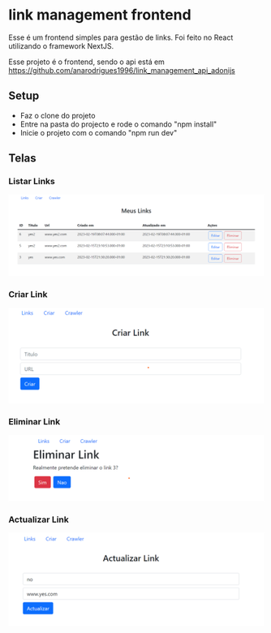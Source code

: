 # link management frontend
Esse é um frontend simples para gestão de links.
Foi feito no React utilizando o framework NextJS.

Esse projeto é o frontend, sendo o api
está em https://github.com/anarodrigues1996/link_management_api_adonijs

## Setup
- Faz o clone do projeto
- Entre na pasta do projecto e rode o comando "npm install"
- Inicie o projeto com o comando "npm run dev"


## Telas

### Listar Links
![listar links](/telas/list.png "[listar links")

### Criar Link
![criar  links](/telas/create.png "[criar  links")

### Eliminar Link
![Eliminar links](/telas/eliminar.png "[Eliminar links")

### Actualizar Link
![Actualizar links](/telas/update.png "[Actualizar links")